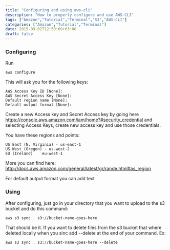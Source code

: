 ```yaml
---
title: "Configuring and using aws-cli"
description: "How to properly configure and use AWS-CLI"
tags: ["Amazon","Tutorial","Terminal","S3","AWS-CLI"]
categories: ["Amazon","Tutorial","Terminal"]
date: 2015-09-02T12:50:09+03:00
draft: false
---
```


### Configuring
Run
```
aws configure
```
This will ask you for the following keys:
```
AWS Access Key ID [None]:
AWS Secret Access Key [None]:
Default region name [None]:
Default output format [None]: 
```

Create a new Access key and Secret Access key by going here https://console.aws.amazon.com/iam/home?#security_credential and selecting Access Keys, create new access key and use those credentials.


You have these regions and points:

```
US East (N. Virginia) -	us-east-1
US West (Oregon) - us-west-2
EU (Ireland)	eu-west-1
```
More you can find here: http://docs.aws.amazon.com/general/latest/gr/rande.html#as_region

For default autput format you can add text

### Using

After configuring, just go in your directory that you want to upload to the s3 bucket and do this command:

```
aws s3 sync . s3://bucket-name-goes-here
```

That should be it. If you want to delete files from the s3 bucket that where deleted locally when you sinc add --delete at the end of your command. Ex:

```
aws s3 sync . s3://bucket-name-goes-here --delete
```

